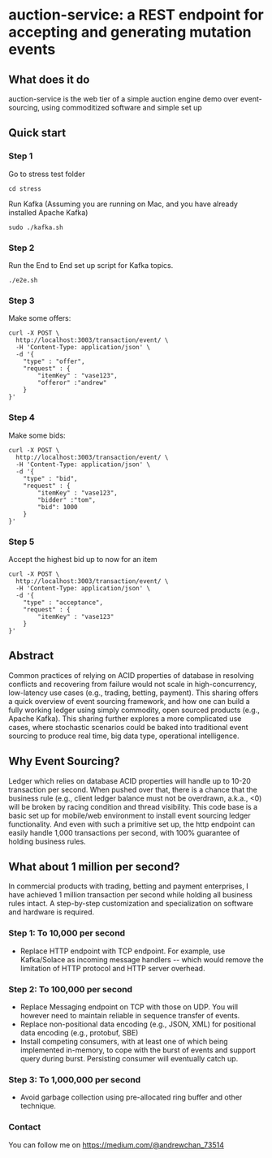 # auction-service: a REST endpoint for accepting and generating mutation events

## What does it do

auction-service is the web tier of a simple auction engine demo over event-sourcing, using commoditized software and simple set up

## Quick start

### Step 1

Go to stress test folder
```
cd stress
```

Run Kafka (Assuming you are running on Mac, and you have already installed Apache Kafka)
```
sudo ./kafka.sh
```

### Step 2

Run the End to End set up script for Kafka topics.
```
./e2e.sh
```

### Step 3 
Make some offers:
```
curl -X POST \
  http://localhost:3003/transaction/event/ \
  -H 'Content-Type: application/json' \
  -d '{
	"type" : "offer",
    "request" : {
        "itemKey" : "vase123",
        "offeror" :"andrew"
    }
}'
```

### Step 4
Make some bids:
```
curl -X POST \
  http://localhost:3003/transaction/event/ \
  -H 'Content-Type: application/json' \
  -d '{
	"type" : "bid",
    "request" : {
        "itemKey" : "vase123",
        "bidder" :"tom",
        "bid": 1000
    }
}'
```

### Step 5
Accept the highest bid up to now for an item
```
curl -X POST \
  http://localhost:3003/transaction/event/ \
  -H 'Content-Type: application/json' \
  -d '{
	"type" : "acceptance",
    "request" : {
        "itemKey" : "vase123"
    }
}'
```


## Abstract

Common practices of relying on ACID properties of database in resolving conflicts and recovering from failure would not scale in high-concurrency, low-latency use cases (e.g., trading, betting, payment).
This sharing offers a quick overview of event sourcing framework, and how one can build a fully working ledger using simply commodity, open sourced products (e.g., Apache Kafka).
This sharing further explores a more complicated use cases, where stochastic scenarios could be baked into traditional event sourcing to produce real time, big data type, operational intelligence. 

## Why Event Sourcing?
Ledger which relies on database ACID properties will handle up to 10-20 transaction per second. When pushed over that, there is a chance that the business rule (e.g., client ledger balance must not be overdrawn, a.k.a., <0) will be broken by racing condition and thread visibility.
This code base is a basic set up for mobile/web environment to install event sourcing ledger functionality. And even with such a primitive set up, the http endpoint can easily handle 1,000 transactions per second, with 100% guarantee of holding business rules.

## What about 1 million per second?
In commercial products with trading, betting and payment enterprises, I have achieved 1 million transaction per second while holding all business rules intact.  A step-by-step customization and specialization on software and hardware is required.

### Step 1: To 10,000 per second
* Replace HTTP endpoint with TCP endpoint. For example, use Kafka/Solace as incoming message handlers -- which would remove the limitation of HTTP protocol and HTTP server overhead.

### Step 2: To 100,000 per second
* Replace Messaging endpoint on TCP with those on UDP.  You will however need to maintain reliable in sequence transfer of events.
* Replace non-positional data encoding (e.g., JSON, XML) for positional data encoding (e.g., protobuf, SBE)
* Install competing consumers, with at least one of which being implemented in-memory, to cope with the burst of events and support query during burst. Persisting consumer will eventually catch up.

### Step 3: To 1,000,000 per second
* Avoid garbage collection using pre-allocated ring buffer and other technique.

### Contact
You can follow me on https://medium.com/@andrewchan_73514


